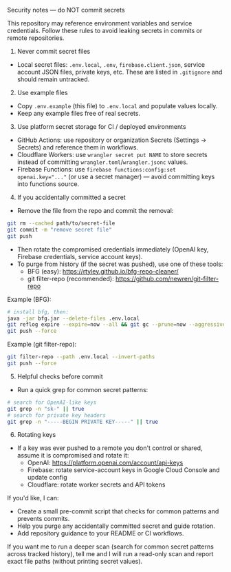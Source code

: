 Security notes — do NOT commit secrets

This repository may reference environment variables and service credentials. Follow these rules to avoid leaking secrets in commits or remote repositories.

1) Never commit secret files
- Local secret files: `.env.local`, `.env`, `firebase.client.json`, service account JSON files, private keys, etc. These are listed in `.gitignore` and should remain untracked.

2) Use example files
- Copy `.env.example` (this file) to `.env.local` and populate values locally.
- Keep any example files free of real secrets.

3) Use platform secret storage for CI / deployed environments
- GitHub Actions: use repository or organization Secrets (Settings → Secrets) and reference them in workflows.
- Cloudflare Workers: use `wrangler secret put NAME` to store secrets instead of committing `wrangler.toml`/`wrangler.jsonc` values.
- Firebase Functions: use `firebase functions:config:set openai.key="..."` (or use a secret manager) — avoid committing keys into functions source.

4) If you accidentally committed a secret
- Remove the file from the repo and commit the removal:

```bash
git rm --cached path/to/secret-file
git commit -m "remove secret file"
git push
```

- Then rotate the compromised credentials immediately (OpenAI key, Firebase credentials, service account keys).
- To purge from history (if the secret was pushed), use one of these tools:
  - BFG (easy): https://rtyley.github.io/bfg-repo-cleaner/
  - git filter-repo (recommended): https://github.com/newren/git-filter-repo

Example (BFG):
```bash
# install bfg, then:
java -jar bfg.jar --delete-files .env.local
git reflog expire --expire=now --all && git gc --prune=now --aggressive
git push --force
```

Example (git filter-repo):
```bash
git filter-repo --path .env.local --invert-paths
git push --force
```

5) Helpful checks before commit
- Run a quick grep for common secret patterns:

```bash
# search for OpenAI-like keys
git grep -n "sk-" || true
# search for private key headers
git grep -n "-----BEGIN PRIVATE KEY-----" || true
```

6) Rotating keys
- If a key was ever pushed to a remote you don't control or shared, assume it is compromised and rotate it:
  - OpenAI: https://platform.openai.com/account/api-keys
  - Firebase: rotate service-account keys in Google Cloud Console and update config
  - Cloudflare: rotate worker secrets and API tokens

If you'd like, I can:
- Create a small pre-commit script that checks for common patterns and prevents commits.
- Help you purge any accidentally committed secret and guide rotation.
- Add repository guidance to your README or CI workflows.

If you want me to run a deeper scan (search for common secret patterns across tracked history), tell me and I will run a read-only scan and report exact file paths (without printing secret values).